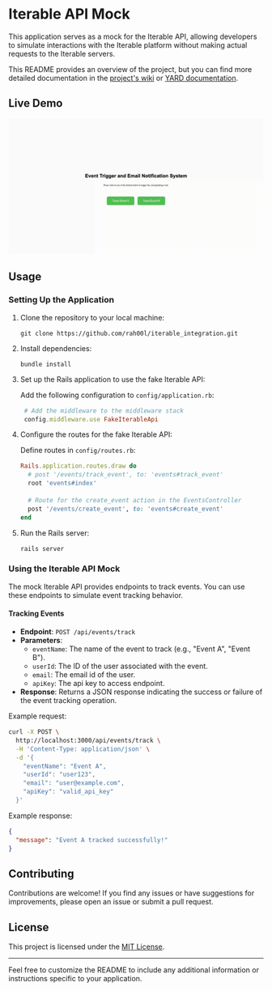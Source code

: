 
# Iterable API Mock

This application serves as a mock for the Iterable API, allowing developers to simulate interactions with the Iterable platform without making actual requests to the Iterable servers.

This README provides an overview of the project, but you can find more detailed documentation in the [project's wiki](https://github.com/rah00l/iterable_integration/wiki) or [YARD documentation](doc/index.html). 

## Live Demo

<a href="https://github.com/rah00l/iterable_integration"><img src="app/assets/images/iterable_integration.gif"></a>


## Usage

### Setting Up the Application

1. Clone the repository to your local machine:

   ```
   git clone https://github.com/rah00l/iterable_integration.git
   ```

2. Install dependencies:

   ```
   bundle install
   ```

3. Set up the Rails application to use the fake Iterable API:

   Add the following configuration to `config/application.rb`:

   ```ruby
    # Add the middleware to the middleware stack
    config.middleware.use FakeIterableApi
   ```

4. Configure the routes for the fake Iterable API:

   Define routes in `config/routes.rb`:

   ```ruby
   Rails.application.routes.draw do
     # post '/events/track_event', to: 'events#track_event'
     root 'events#index'

     # Route for the create_event action in the EventsController
     post '/events/create_event', to: 'events#create_event'
   end
   ```

5. Run the Rails server:

   ```
   rails server
   ```

### Using the Iterable API Mock

The mock Iterable API provides endpoints to track events. You can use these endpoints to simulate event tracking behavior.

#### Tracking Events

- **Endpoint**: `POST /api/events/track`
- **Parameters**:
  - `eventName`: The name of the event to track (e.g., "Event A", "Event B").
  - `userId`: The ID of the user associated with the event.
  - `email`:  The email id of the user. 
  - `apiKey`: The api key to access endpoint.
- **Response**: Returns a JSON response indicating the success or failure of the event tracking operation.


Example request:

```bash
curl -X POST \
  http://localhost:3000/api/events/track \
  -H 'Content-Type: application/json' \
  -d '{
    "eventName": "Event A",
    "userId": "user123",
    "email": "user@example.com",
    "apiKey": "valid_api_key"
  }'
```

Example response:

```json
{
  "message": "Event A tracked successfully!"
}
```

## Contributing

Contributions are welcome! If you find any issues or have suggestions for improvements, please open an issue or submit a pull request.

## License

This project is licensed under the [MIT License](LICENSE).

---

Feel free to customize the README to include any additional information or instructions specific to your application.